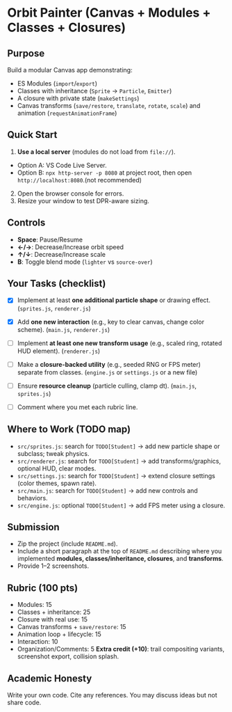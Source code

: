 # Orbit Painter (Canvas + Modules + Classes + Closures)


## Purpose
Build a modular Canvas app demonstrating:
- ES Modules (`import`/`export`)
- Classes with inheritance (`Sprite` → `Particle`, `Emitter`)
- A closure with private state (`makeSettings`)
- Canvas transforms (`save/restore`, `translate`, `rotate`, `scale`) and animation (`requestAnimationFrame`)


## Quick Start
1. **Use a local server** (modules do not load from `file://`).
- Option A: VS Code Live Server.
- Option B: `npx http-server -p 8080` at project root, then open `http://localhost:8080`.(not recommended)
2. Open the browser console for errors.
3. Resize your window to test DPR-aware sizing.


## Controls
- **Space**: Pause/Resume
- **←/→**: Decrease/Increase orbit speed
- **↑/↓**: Decrease/Increase scale
- **B**: Toggle blend mode (`lighter` vs `source-over`)


## Your Tasks (checklist)
- [X] Implement at least **one additional particle shape** or drawing effect. (`sprites.js`, `renderer.js`)
- [X] Add **one new interaction** (e.g., key to clear canvas, change color scheme). (`main.js`, `renderer.js`)
- [ ] Implement **at least one new transform usage** (e.g., scaled ring, rotated HUD element). (`renderer.js`)
- [ ] Make a **closure-backed utility** (e.g., seeded RNG or FPS meter) separate from classes. (`engine.js` or `settings.js` or a new file)
- [ ] Ensure **resource cleanup** (particle culling, clamp dt). (`main.js`, `sprites.js`)
- [ ] Comment where you met each rubric line.


## Where to Work (TODO map)
- `src/sprites.js`: search for `TODO[Student]` → add new particle shape or subclass; tweak physics.
- `src/renderer.js`: search for `TODO[Student]` → add transforms/graphics, optional HUD, clear modes.
- `src/settings.js`: search for `TODO[Student]` → extend closure settings (color themes, spawn rate).
- `src/main.js`: search for `TODO[Student]` → add new controls and behaviors.
- `src/engine.js`: optional `TODO[Student]` → add FPS meter using a closure.


## Submission
- Zip the project (include `README.md`).
- Include a short paragraph at the top of `README.md` describing where you implemented **modules, classes/inheritance, closures**, and **transforms**.
- Provide 1–2 screenshots.


## Rubric (100 pts)
- Modules: 15
- Classes + inheritance: 25
- Closure with real use: 15
- Canvas transforms + `save/restore`: 15
- Animation loop + lifecycle: 15
- Interaction: 10
- Organization/Comments: 5
**Extra credit (+10)**: trail compositing variants, screenshot export, collision splash.


## Academic Honesty
Write your own code. Cite any references. You may discuss ideas but not share code.